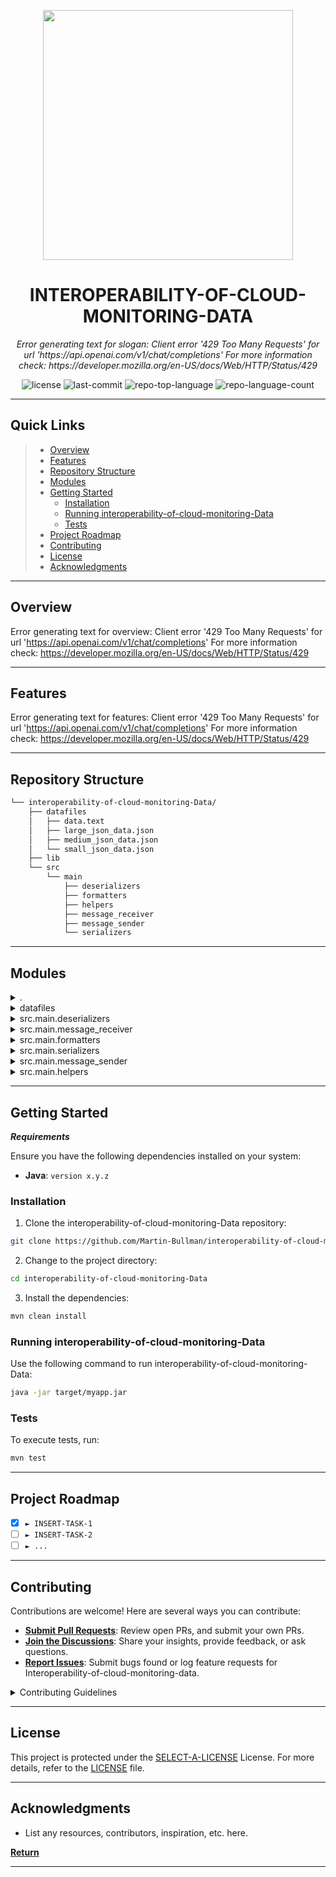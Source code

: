 <p align="center">
  <img src="https://www.ucc.ie/en/media/2017siteassets/images/ucc_logo_irish.svg" width="400" />
</p>
<p align="center">
    <h1 align="center">INTEROPERABILITY-OF-CLOUD-MONITORING-DATA</h1>
</p>
<p align="center">
    <em>Error generating text for slogan: Client error '429 Too Many Requests' for url 'https://api.openai.com/v1/chat/completions'
For more information check: https://developer.mozilla.org/en-US/docs/Web/HTTP/Status/429</em>
</p>
<p align="center">
	<img src="https://img.shields.io/github/license/Martin-Bullman/interoperability-of-cloud-monitoring-Data.git?style=default&color=0080ff" alt="license">
	<img src="https://img.shields.io/github/last-commit/Martin-Bullman/interoperability-of-cloud-monitoring-Data.git?style=default&color=0080ff" alt="last-commit">
	<img src="https://img.shields.io/github/languages/top/Martin-Bullman/interoperability-of-cloud-monitoring-Data.git?style=default&color=0080ff" alt="repo-top-language">
	<img src="https://img.shields.io/github/languages/count/Martin-Bullman/interoperability-of-cloud-monitoring-Data.git?style=default&color=0080ff" alt="repo-language-count">
<p>
<p align="center">
	<!-- default option, no dependency badges. -->
</p>
<hr>

##  Quick Links

> - [ Overview](#-overview)
> - [ Features](#-features)
> - [ Repository Structure](#-repository-structure)
> - [ Modules](#-modules)
> - [ Getting Started](#-getting-started)
>   - [ Installation](#-installation)
>   - [ Running interoperability-of-cloud-monitoring-Data](#-running-interoperability-of-cloud-monitoring-Data)
>   - [ Tests](#-tests)
> - [ Project Roadmap](#-project-roadmap)
> - [ Contributing](#-contributing)
> - [ License](#-license)
> - [ Acknowledgments](#-acknowledgments)

---

##  Overview

Error generating text for overview: Client error '429 Too Many Requests' for url 'https://api.openai.com/v1/chat/completions'
For more information check: https://developer.mozilla.org/en-US/docs/Web/HTTP/Status/429

---

##  Features

Error generating text for features: Client error '429 Too Many Requests' for url 'https://api.openai.com/v1/chat/completions'
For more information check: https://developer.mozilla.org/en-US/docs/Web/HTTP/Status/429

---

##  Repository Structure

```sh
└── interoperability-of-cloud-monitoring-Data/
    ├── datafiles
    │   ├── data.text
    │   ├── large_json_data.json
    │   ├── medium_json_data.json
    │   └── small_json_data.json
    ├── lib
    └── src
        └── main
            ├── deserializers
            ├── formatters
            ├── helpers
            ├── message_receiver
            ├── message_sender
            └── serializers
```

---

##  Modules

<details closed><summary>.</summary>

| File                                                                                                                 | Summary                                                                                                                                                                                                                  |
| ---                                                                                                                  | ---                                                                                                                                                                                                                      |
| [.gitignore](https://github.com/Martin-Bullman/interoperability-of-cloud-monitoring-Data.git/blob/master/.gitignore) | Error generating text for .gitignore: Client error '429 Too Many Requests' for url 'https://api.openai.com/v1/chat/completions'
For more information check: https://developer.mozilla.org/en-US/docs/Web/HTTP/Status/429 |

</details>

<details closed><summary>datafiles</summary>

| File                                                                                                                                                 | Summary                                                                                                                                                                                                                                       |
| ---                                                                                                                                                  | ---                                                                                                                                                                                                                                           |
| [large_json_data.json](https://github.com/Martin-Bullman/interoperability-of-cloud-monitoring-Data.git/blob/master/datafiles/large_json_data.json)   | Error generating text for datafiles/large_json_data.json: Client error '429 Too Many Requests' for url 'https://api.openai.com/v1/chat/completions'
For more information check: https://developer.mozilla.org/en-US/docs/Web/HTTP/Status/429  |
| [medium_json_data.json](https://github.com/Martin-Bullman/interoperability-of-cloud-monitoring-Data.git/blob/master/datafiles/medium_json_data.json) | Error generating text for datafiles/medium_json_data.json: Client error '429 Too Many Requests' for url 'https://api.openai.com/v1/chat/completions'
For more information check: https://developer.mozilla.org/en-US/docs/Web/HTTP/Status/429 |
| [small_json_data.json](https://github.com/Martin-Bullman/interoperability-of-cloud-monitoring-Data.git/blob/master/datafiles/small_json_data.json)   | Error generating text for datafiles/small_json_data.json: Client error '429 Too Many Requests' for url 'https://api.openai.com/v1/chat/completions'
For more information check: https://developer.mozilla.org/en-US/docs/Web/HTTP/Status/429  |
| [data.text](https://github.com/Martin-Bullman/interoperability-of-cloud-monitoring-Data.git/blob/master/datafiles/data.text)                         | Error generating text for datafiles/data.text: Client error '429 Too Many Requests' for url 'https://api.openai.com/v1/chat/completions'
For more information check: https://developer.mozilla.org/en-US/docs/Web/HTTP/Status/429             |

</details>

<details closed><summary>src.main.deserializers</summary>

| File                                                                                                                                                                            | Summary                                                                                                                                                                                                                                                           |
| ---                                                                                                                                                                             | ---                                                                                                                                                                                                                                                               |
| [BsonDeserializer.java](https://github.com/Martin-Bullman/interoperability-of-cloud-monitoring-Data.git/blob/master/src/main/deserializers/BsonDeserializer.java)               | Error generating text for src/main/deserializers/BsonDeserializer.java: Client error '429 Too Many Requests' for url 'https://api.openai.com/v1/chat/completions'
For more information check: https://developer.mozilla.org/en-US/docs/Web/HTTP/Status/429        |
| [HessianDeserializer.java](https://github.com/Martin-Bullman/interoperability-of-cloud-monitoring-Data.git/blob/master/src/main/deserializers/HessianDeserializer.java)         | Error generating text for src/main/deserializers/HessianDeserializer.java: Client error '429 Too Many Requests' for url 'https://api.openai.com/v1/chat/completions'
For more information check: https://developer.mozilla.org/en-US/docs/Web/HTTP/Status/429     |
| [KryoDeserializer.java](https://github.com/Martin-Bullman/interoperability-of-cloud-monitoring-Data.git/blob/master/src/main/deserializers/KryoDeserializer.java)               | Error generating text for src/main/deserializers/KryoDeserializer.java: Client error '429 Too Many Requests' for url 'https://api.openai.com/v1/chat/completions'
For more information check: https://developer.mozilla.org/en-US/docs/Web/HTTP/Status/429        |
| [JavaDeserializer.java](https://github.com/Martin-Bullman/interoperability-of-cloud-monitoring-Data.git/blob/master/src/main/deserializers/JavaDeserializer.java)               | Error generating text for src/main/deserializers/JavaDeserializer.java: Client error '429 Too Many Requests' for url 'https://api.openai.com/v1/chat/completions'
For more information check: https://developer.mozilla.org/en-US/docs/Web/HTTP/Status/429        |
| [MessagePackDeserializer.java](https://github.com/Martin-Bullman/interoperability-of-cloud-monitoring-Data.git/blob/master/src/main/deserializers/MessagePackDeserializer.java) | Error generating text for src/main/deserializers/MessagePackDeserializer.java: Client error '429 Too Many Requests' for url 'https://api.openai.com/v1/chat/completions'
For more information check: https://developer.mozilla.org/en-US/docs/Web/HTTP/Status/429 |
| [CborDeserializer.java](https://github.com/Martin-Bullman/interoperability-of-cloud-monitoring-Data.git/blob/master/src/main/deserializers/CborDeserializer.java)               | Error generating text for src/main/deserializers/CborDeserializer.java: Client error '429 Too Many Requests' for url 'https://api.openai.com/v1/chat/completions'
For more information check: https://developer.mozilla.org/en-US/docs/Web/HTTP/Status/429        |

</details>

<details closed><summary>src.main.message_receiver</summary>

| File                                                                                                                                                                               | Summary                                                                                                                                                                                                                                                              |
| ---                                                                                                                                                                                | ---                                                                                                                                                                                                                                                                  |
| [LowLevelResourceMetrics.java](https://github.com/Martin-Bullman/interoperability-of-cloud-monitoring-Data.git/blob/master/src/main/message_receiver/LowLevelResourceMetrics.java) | Error generating text for src/main/message_receiver/LowLevelResourceMetrics.java: Client error '429 Too Many Requests' for url 'https://api.openai.com/v1/chat/completions'
For more information check: https://developer.mozilla.org/en-US/docs/Web/HTTP/Status/429 |
| [LowLevelMsgFormat.java](https://github.com/Martin-Bullman/interoperability-of-cloud-monitoring-Data.git/blob/master/src/main/message_receiver/LowLevelMsgFormat.java)             | Error generating text for src/main/message_receiver/LowLevelMsgFormat.java: Client error '429 Too Many Requests' for url 'https://api.openai.com/v1/chat/completions'
For more information check: https://developer.mozilla.org/en-US/docs/Web/HTTP/Status/429       |
| [MsgReceiverMain.java](https://github.com/Martin-Bullman/interoperability-of-cloud-monitoring-Data.git/blob/master/src/main/message_receiver/MsgReceiverMain.java)                 | Error generating text for src/main/message_receiver/MsgReceiverMain.java: Client error '429 Too Many Requests' for url 'https://api.openai.com/v1/chat/completions'
For more information check: https://developer.mozilla.org/en-US/docs/Web/HTTP/Status/429         |
| [MessageReceiver.java](https://github.com/Martin-Bullman/interoperability-of-cloud-monitoring-Data.git/blob/master/src/main/message_receiver/MessageReceiver.java)                 | Error generating text for src/main/message_receiver/MessageReceiver.java: Client error '429 Too Many Requests' for url 'https://api.openai.com/v1/chat/completions'
For more information check: https://developer.mozilla.org/en-US/docs/Web/HTTP/Status/429         |
| [Misc.java](https://github.com/Martin-Bullman/interoperability-of-cloud-monitoring-Data.git/blob/master/src/main/message_receiver/Misc.java)                                       | Error generating text for src/main/message_receiver/Misc.java: Client error '429 Too Many Requests' for url 'https://api.openai.com/v1/chat/completions'
For more information check: https://developer.mozilla.org/en-US/docs/Web/HTTP/Status/429                    |
| [MetricNames.java](https://github.com/Martin-Bullman/interoperability-of-cloud-monitoring-Data.git/blob/master/src/main/message_receiver/MetricNames.java)                         | Error generating text for src/main/message_receiver/MetricNames.java: Client error '429 Too Many Requests' for url 'https://api.openai.com/v1/chat/completions'
For more information check: https://developer.mozilla.org/en-US/docs/Web/HTTP/Status/429             |

</details>

<details closed><summary>src.main.formatters</summary>

| File                                                                                                                                                                           | Summary                                                                                                                                                                                                                                                         |
| ---                                                                                                                                                                            | ---                                                                                                                                                                                                                                                             |
| [ArrayListFormatter.java](https://github.com/Martin-Bullman/interoperability-of-cloud-monitoring-Data.git/blob/master/src/main/formatters/ArrayListFormatter.java)             | Error generating text for src/main/formatters/ArrayListFormatter.java: Client error '429 Too Many Requests' for url 'https://api.openai.com/v1/chat/completions'
For more information check: https://developer.mozilla.org/en-US/docs/Web/HTTP/Status/429       |
| [ICsvFormatter.java](https://github.com/Martin-Bullman/interoperability-of-cloud-monitoring-Data.git/blob/master/src/main/formatters/ICsvFormatter.java)                       | Error generating text for src/main/formatters/ICsvFormatter.java: Client error '429 Too Many Requests' for url 'https://api.openai.com/v1/chat/completions'
For more information check: https://developer.mozilla.org/en-US/docs/Web/HTTP/Status/429            |
| [XmlFormatter.java](https://github.com/Martin-Bullman/interoperability-of-cloud-monitoring-Data.git/blob/master/src/main/formatters/XmlFormatter.java)                         | Error generating text for src/main/formatters/XmlFormatter.java: Client error '429 Too Many Requests' for url 'https://api.openai.com/v1/chat/completions'
For more information check: https://developer.mozilla.org/en-US/docs/Web/HTTP/Status/429             |
| [DataInterchangeFormatter.java](https://github.com/Martin-Bullman/interoperability-of-cloud-monitoring-Data.git/blob/master/src/main/formatters/DataInterchangeFormatter.java) | Error generating text for src/main/formatters/DataInterchangeFormatter.java: Client error '429 Too Many Requests' for url 'https://api.openai.com/v1/chat/completions'
For more information check: https://developer.mozilla.org/en-US/docs/Web/HTTP/Status/429 |
| [CsvFormatter.java](https://github.com/Martin-Bullman/interoperability-of-cloud-monitoring-Data.git/blob/master/src/main/formatters/CsvFormatter.java)                         | Error generating text for src/main/formatters/CsvFormatter.java: Client error '429 Too Many Requests' for url 'https://api.openai.com/v1/chat/completions'
For more information check: https://developer.mozilla.org/en-US/docs/Web/HTTP/Status/429             |
| [IXmlFormatter.java](https://github.com/Martin-Bullman/interoperability-of-cloud-monitoring-Data.git/blob/master/src/main/formatters/IXmlFormatter.java)                       | Error generating text for src/main/formatters/IXmlFormatter.java: Client error '429 Too Many Requests' for url 'https://api.openai.com/v1/chat/completions'
For more information check: https://developer.mozilla.org/en-US/docs/Web/HTTP/Status/429            |
| [IHashMapFormatter.java](https://github.com/Martin-Bullman/interoperability-of-cloud-monitoring-Data.git/blob/master/src/main/formatters/IHashMapFormatter.java)               | Error generating text for src/main/formatters/IHashMapFormatter.java: Client error '429 Too Many Requests' for url 'https://api.openai.com/v1/chat/completions'
For more information check: https://developer.mozilla.org/en-US/docs/Web/HTTP/Status/429        |
| [IJsonFormatter.java](https://github.com/Martin-Bullman/interoperability-of-cloud-monitoring-Data.git/blob/master/src/main/formatters/IJsonFormatter.java)                     | Error generating text for src/main/formatters/IJsonFormatter.java: Client error '429 Too Many Requests' for url 'https://api.openai.com/v1/chat/completions'
For more information check: https://developer.mozilla.org/en-US/docs/Web/HTTP/Status/429           |
| [JsonFormatter.java](https://github.com/Martin-Bullman/interoperability-of-cloud-monitoring-Data.git/blob/master/src/main/formatters/JsonFormatter.java)                       | Error generating text for src/main/formatters/JsonFormatter.java: Client error '429 Too Many Requests' for url 'https://api.openai.com/v1/chat/completions'
For more information check: https://developer.mozilla.org/en-US/docs/Web/HTTP/Status/429            |
| [IArrayListFormatter.java](https://github.com/Martin-Bullman/interoperability-of-cloud-monitoring-Data.git/blob/master/src/main/formatters/IArrayListFormatter.java)           | Error generating text for src/main/formatters/IArrayListFormatter.java: Client error '429 Too Many Requests' for url 'https://api.openai.com/v1/chat/completions'
For more information check: https://developer.mozilla.org/en-US/docs/Web/HTTP/Status/429      |
| [HashMapFormatter.java](https://github.com/Martin-Bullman/interoperability-of-cloud-monitoring-Data.git/blob/master/src/main/formatters/HashMapFormatter.java)                 | Error generating text for src/main/formatters/HashMapFormatter.java: Client error '429 Too Many Requests' for url 'https://api.openai.com/v1/chat/completions'
For more information check: https://developer.mozilla.org/en-US/docs/Web/HTTP/Status/429         |

</details>

<details closed><summary>src.main.serializers</summary>

| File                                                                                                                                                                      | Summary                                                                                                                                                                                                                                                       |
| ---                                                                                                                                                                       | ---                                                                                                                                                                                                                                                           |
| [BsonSerializer.java](https://github.com/Martin-Bullman/interoperability-of-cloud-monitoring-Data.git/blob/master/src/main/serializers/BsonSerializer.java)               | Error generating text for src/main/serializers/BsonSerializer.java: Client error '429 Too Many Requests' for url 'https://api.openai.com/v1/chat/completions'
For more information check: https://developer.mozilla.org/en-US/docs/Web/HTTP/Status/429        |
| [MessagePackSerializer.java](https://github.com/Martin-Bullman/interoperability-of-cloud-monitoring-Data.git/blob/master/src/main/serializers/MessagePackSerializer.java) | Error generating text for src/main/serializers/MessagePackSerializer.java: Client error '429 Too Many Requests' for url 'https://api.openai.com/v1/chat/completions'
For more information check: https://developer.mozilla.org/en-US/docs/Web/HTTP/Status/429 |
| [KryoSerializer.java](https://github.com/Martin-Bullman/interoperability-of-cloud-monitoring-Data.git/blob/master/src/main/serializers/KryoSerializer.java)               | Error generating text for src/main/serializers/KryoSerializer.java: Client error '429 Too Many Requests' for url 'https://api.openai.com/v1/chat/completions'
For more information check: https://developer.mozilla.org/en-US/docs/Web/HTTP/Status/429        |
| [JavaSerializer.java](https://github.com/Martin-Bullman/interoperability-of-cloud-monitoring-Data.git/blob/master/src/main/serializers/JavaSerializer.java)               | Error generating text for src/main/serializers/JavaSerializer.java: Client error '429 Too Many Requests' for url 'https://api.openai.com/v1/chat/completions'
For more information check: https://developer.mozilla.org/en-US/docs/Web/HTTP/Status/429        |
| [HessianSerializer.java](https://github.com/Martin-Bullman/interoperability-of-cloud-monitoring-Data.git/blob/master/src/main/serializers/HessianSerializer.java)         | Error generating text for src/main/serializers/HessianSerializer.java: Client error '429 Too Many Requests' for url 'https://api.openai.com/v1/chat/completions'
For more information check: https://developer.mozilla.org/en-US/docs/Web/HTTP/Status/429     |
| [CborSerializer.java](https://github.com/Martin-Bullman/interoperability-of-cloud-monitoring-Data.git/blob/master/src/main/serializers/CborSerializer.java)               | Error generating text for src/main/serializers/CborSerializer.java: Client error '429 Too Many Requests' for url 'https://api.openai.com/v1/chat/completions'
For more information check: https://developer.mozilla.org/en-US/docs/Web/HTTP/Status/429        |

</details>

<details closed><summary>src.main.message_sender</summary>

| File                                                                                                                                                                 | Summary                                                                                                                                                                                                                                                      |
| ---                                                                                                                                                                  | ---                                                                                                                                                                                                                                                          |
| [MessageSender.java](https://github.com/Martin-Bullman/interoperability-of-cloud-monitoring-Data.git/blob/master/src/main/message_sender/MessageSender.java)         | Error generating text for src/main/message_sender/MessageSender.java: Client error '429 Too Many Requests' for url 'https://api.openai.com/v1/chat/completions'
For more information check: https://developer.mozilla.org/en-US/docs/Web/HTTP/Status/429     |
| [MessageSenderMain.java](https://github.com/Martin-Bullman/interoperability-of-cloud-monitoring-Data.git/blob/master/src/main/message_sender/MessageSenderMain.java) | Error generating text for src/main/message_sender/MessageSenderMain.java: Client error '429 Too Many Requests' for url 'https://api.openai.com/v1/chat/completions'
For more information check: https://developer.mozilla.org/en-US/docs/Web/HTTP/Status/429 |

</details>

<details closed><summary>src.main.helpers</summary>

| File                                                                                                                                                | Summary                                                                                                                                                                                                                                          |
| ---                                                                                                                                                 | ---                                                                                                                                                                                                                                              |
| [FileHelper.java](https://github.com/Martin-Bullman/interoperability-of-cloud-monitoring-Data.git/blob/master/src/main/helpers/FileHelper.java)     | Error generating text for src/main/helpers/FileHelper.java: Client error '429 Too Many Requests' for url 'https://api.openai.com/v1/chat/completions'
For more information check: https://developer.mozilla.org/en-US/docs/Web/HTTP/Status/429   |
| [MapConverter.java](https://github.com/Martin-Bullman/interoperability-of-cloud-monitoring-Data.git/blob/master/src/main/helpers/MapConverter.java) | Error generating text for src/main/helpers/MapConverter.java: Client error '429 Too Many Requests' for url 'https://api.openai.com/v1/chat/completions'
For more information check: https://developer.mozilla.org/en-US/docs/Web/HTTP/Status/429 |

</details>

---

##  Getting Started

***Requirements***

Ensure you have the following dependencies installed on your system:

* **Java**: `version x.y.z`

###  Installation

1. Clone the interoperability-of-cloud-monitoring-Data repository:

```sh
git clone https://github.com/Martin-Bullman/interoperability-of-cloud-monitoring-Data.git
```

2. Change to the project directory:

```sh
cd interoperability-of-cloud-monitoring-Data
```

3. Install the dependencies:

```sh
mvn clean install
```

###  Running interoperability-of-cloud-monitoring-Data

Use the following command to run interoperability-of-cloud-monitoring-Data:

```sh
java -jar target/myapp.jar
```

###  Tests

To execute tests, run:

```sh
mvn test
```

---

##  Project Roadmap

- [X] `► INSERT-TASK-1`
- [ ] `► INSERT-TASK-2`
- [ ] `► ...`

---

##  Contributing

Contributions are welcome! Here are several ways you can contribute:

- **[Submit Pull Requests](https://github/Martin-Bullman/interoperability-of-cloud-monitoring-Data.git/blob/main/CONTRIBUTING.md)**: Review open PRs, and submit your own PRs.
- **[Join the Discussions](https://github/Martin-Bullman/interoperability-of-cloud-monitoring-Data.git/discussions)**: Share your insights, provide feedback, or ask questions.
- **[Report Issues](https://github/Martin-Bullman/interoperability-of-cloud-monitoring-Data.git/issues)**: Submit bugs found or log feature requests for Interoperability-of-cloud-monitoring-data.

<details closed>
    <summary>Contributing Guidelines</summary>

1. **Fork the Repository**: Start by forking the project repository to your GitHub account.
2. **Clone Locally**: Clone the forked repository to your local machine using a Git client.
   ```sh
   git clone https://github.com/Martin-Bullman/interoperability-of-cloud-monitoring-Data.git
   ```
3. **Create a New Branch**: Always work on a new branch, giving it a descriptive name.
   ```sh
   git checkout -b new-feature-x
   ```
4. **Make Your Changes**: Develop and test your changes locally.
5. **Commit Your Changes**: Commit with a clear message describing your updates.
   ```sh
   git commit -m 'Implemented new feature x.'
   ```
6. **Push to GitHub**: Push the changes to your forked repository.
   ```sh
   git push origin new-feature-x
   ```
7. **Submit a Pull Request**: Create a PR against the original project repository. Clearly describe the changes and their motivations.

Once your PR is reviewed and approved, it will be merged into the main branch.

</details>

---

##  License

This project is protected under the [SELECT-A-LICENSE](https://choosealicense.com/licenses) License. For more details, refer to the [LICENSE](https://choosealicense.com/licenses/) file.

---

##  Acknowledgments

- List any resources, contributors, inspiration, etc. here.

[**Return**](#-quick-links)

---
